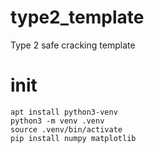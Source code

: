 # type2_template
Type 2 safe cracking template

# init
```
apt install python3-venv
python3 -m venv .venv
source .venv/bin/activate
pip install numpy matplotlib
```
